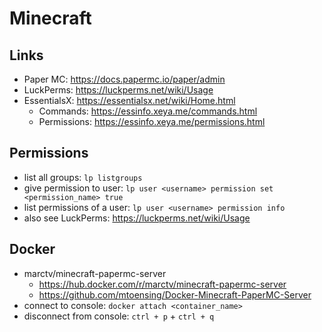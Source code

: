 # Minecraft

## Links

- Paper MC: https://docs.papermc.io/paper/admin
- LuckPerms: <https://luckperms.net/wiki/Usage>
- EssentialsX: <https://essentialsx.net/wiki/Home.html>
  - Commands: <https://essinfo.xeya.me/commands.html>
  - Permissions: <https://essinfo.xeya.me/permissions.html>

## Permissions

- list all groups: `lp listgroups`
- give permission to user: `lp user <username> permission set <permission_name> true`
- list permissions of a user: `lp user <username> permission info`
- also see LuckPerms: <https://luckperms.net/wiki/Usage>

## Docker

- marctv/minecraft-papermc-server
  - https://hub.docker.com/r/marctv/minecraft-papermc-server
  - https://github.com/mtoensing/Docker-Minecraft-PaperMC-Server
- connect to console: `docker attach <container_name>`
- disconnect from console: `ctrl + p` + `ctrl + q`
